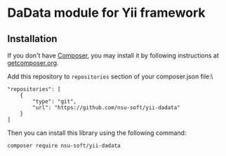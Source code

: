 # DaData module for Yii framework

## Installation

If you don't have [Composer](https://getcomposer.org/), you may install it by following instructions at [getcomposer.org](https://getcomposer.org/doc/00-intro.md).

Add this repository to `repositories` section of your composer.json file:\

```
"repositories": [
    {
        "type": "git",
        "url": "https://github.com/nsu-soft/yii-dadata"
    }
]
```

Then you can install this library using the following command:

```bash
composer require nsu-soft/yii-dadata
```
